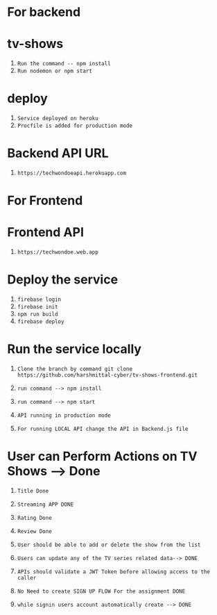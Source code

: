 # For backend 
# tv-shows

1) `Run the command -- npm install`
2) `Run nodemon or npm start`
 
# deploy

1) `Service deployed on heroku`
2) `Procfile is added for production mode`

# Backend API URL

1) `https://techwondoeapi.herokuapp.com`

# For Frontend

# Frontend API

1) `https://techwondoe.web.app`

# Deploy the service

1) `firebase login`
2) `firebase init`
3) `npm run build`
4) `firebase deploy`

# Run the service locally

1) `Clone the branch by command git clone https://github.com/harshmittal-cyber/tv-shows-frontend.git`

2) `run command --> npm install`

3) `run command --> npm start`

4) `API running in production mode`

5) `For running LOCAL API change the API in Backend.js file`

# User can Perform Actions on TV Shows --> Done
1) `Title Done`
2) `Streaming APP DONE`
3) `Rating Done`
4) `Review Done`

5) `User should be able to add or delete the show from the list`

6) `Users can update any of the TV series related data--> DONE`

7) `APIs should validate a JWT Token before allowing access to the caller`

8) `No Need to create SIGN UP FLOW For the assignment DONE`

9) `while signin users account automatically create --> DONE`




